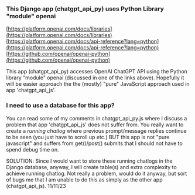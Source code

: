 ### This Django app (chatgpt_api_py) uses Python Library "module" openai

[https://platform.openai.com/docs/libraries](https://platform.openai.com/docs/libraries)  
[https://platform.openai.com/docs/api-reference?lang=python](https://platform.openai.com/docs/api-reference?lang=python)  
[https://github.com/openai/openai-python](https://github.com/openai/openai-python)  

This app (chatgpt_api_py) accesses OpenAI ChatGPT API using the Python library "module" openai (discussed 
in one of the links above). Hopefully it will be easier approach the the (mostly) "pure" JavaScript approach used 
in app 'chatgpt_api_js'.

### I need to use a database for this app?

You can read some of my comments in chatgpt_api_py.js where I discuss a problem that app 'chatgpt_api_js' does not 
suffer from. You really want to create a *running chatlog* where previous prompt/message replies continue to be seen 
(you just have to scroll up etc.) BUT this app is not "pure javascript" and suffers from get()/post() submits that I 
should not have to spend debug time on.

SOLUTION: Since I would want to store these running chatlogs in the Django database, anyway, I will create table(s) 
and extra complexity to achieve running chatlog. Not really a problem, would do it anyway, but sort of bugs me that I 
am unable to do this as simply as the other app (chatgpt_api_js). 11/11/23
